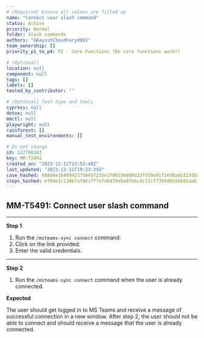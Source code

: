 ```yaml
---
# (Required) Ensure all values are filled up
name: "Connect user slash command"
status: Active
priority: Normal
folder: Slash commands
authors: "@AayushChaudhary0001"
team_ownership: []
priority_p1_to_p4: P2 - Core Functions (Do core functions work?)

# (Optional)
location: null
component: null
tags: []
labels: []
tested_by_contributor: ""

# (Optional) Test type and tools
cypress: null
detox: null
mmctl: null
playwright: null
rainforest: []
manual_test_environments: []

# Do not change
id: 122766343
key: MM-T5491
created_on: "2023-12-12T13:53:40Z"
last_updated: "2023-12-12T19:23:39Z"
case_hashed: 608d4e16469423758457235e1706556d80a23f559a91f3e58a6b323dba11469f425515f37deb262c26c5ee6e2e92aa82
steps_hashed: ef04e1c134b7af8e1ff7efdb439eba0febcdc73cff359d05db6d2aab13a0892a00c3761e1c08469a1de106cfc0b979b9
---
```


<!-- (Auto-generated) Based on frontmatter's "key" and "name" -->

## MM-T5491: Connect user slash command

---

**Step 1**

1. Run the `/msteams-sync connect` command.
2. Click on the link provided.
3. Enter the valid credentials.

---

**Step 2**

1. Run the `/msteams-sync connect` command when the user is already connected.

**Expected**

The user should get logged in to MS Teams and receive a message of successful connection in a new window. After step 2, the user should not be able to connect and should receive a message that the user is already connected.
